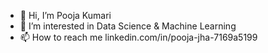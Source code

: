 - 👋 Hi, I’m Pooja Kumari
- 👀 I’m interested in Data Science & Machine Learning
- 📫 How to reach me linkedin.com/in/pooja-jha-7169a5199

<!---
PoojaDataScienceWorld/PoojaDataScienceWorld is a ✨ special ✨ repository because its `README.md` (this file) appears on your GitHub profile.
You can click the Preview link to take a look at your changes.
--->
